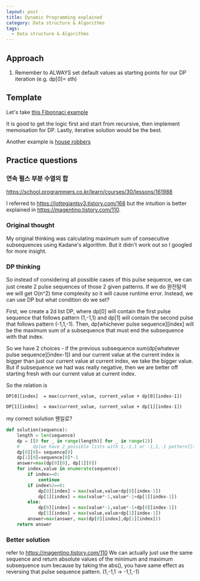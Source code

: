 ```yaml
---
layout: post
title: Dynamic Programming explained
category: Data structure & Algorithms
tags:
  - Data structure & Algorithms
---
```


## Approach
1) Remember to ALWAYS set default values as starting points
for our DP iteration (e.g. dp[0]= sth)

## Template
Let's take [this Fibonnaci example](https://leetcode.com/problems/fibonacci-number/solutions/215992/java-solutions/?orderBy=most_votes)

It is good to get the logic first and start from recursive,
then implement memoisation for DP. Lastly, iterative solution
would be the best.

Another example is [house robbers](https://leetcode.com/problems/house-robber/solutions/156523/from-good-to-great-how-to-approach-most-of-dp-problems/)

## Practice questions
### 연속 펄스 부분 수열의 합
https://school.programmers.co.kr/learn/courses/30/lessons/161988

I referred to https://lottegiantsv3.tistory.com/168 but the intuition is 
better explained in https://magentino.tistory.com/110.

### Original thought 
My original thinking was calculating maximum sum of consecutive subsequences
using Kadane's algorithm. But it didn't work out so I googled for more insight.

### DP thinking
So instead of considering all possible cases of this pulse sequence, we
can just create 2 pulse sequences of those 2 given patterns. If we do 
완전탐색 we will get O(n^2) time complexity so it will cause runtime error.
Instead, we can use DP but what condition do we set?

First, we create a 2d list DP, where dp[0] will contain the first pulse
sequence that follows pattern (1,-1,1) and dp[1] will contain the second
pulse that follows pattern (-1,1,-1). Then, dp[whichever pulse sequence][index] will be the maximum
sum of a subsequence that must end the subsequence with that index. 

So we have 2 choices - if the previous subsequence sum(dp[whatever pulse sequence][index-1]) and our current value
at the current index is bigger than just our current value at current index,
we take the bigger value. But if subsequence we had was really negative, then
we are better off starting fresh with our current value at current index.

So the relation is

`DP[0][index]  = max(current_value, current_value + dp[0][index-1])`

`DP[1][index]  = max(current_value, current_value + dp[1][index-1])`

my correct solution 웬일로?
`````python
def solution(sequence):
    length = len(sequence)
    dp = [[0 for _ in range(length)] for _ in range(2)]
    #     dp[we have 2 possible lists with 1,-1,1 or -1,1,-1 pattern][sum up till which index]
    dp[0][0]= sequence[0]
    dp[1][0]=sequence[0]*-1
    answer=max(dp[0][0], dp[1][0])
    for index,value in enumerate(sequence):
        if index==0:
            continue
        if index%2==0:
            dp[0][index] = max(value,value+dp[0][index-1])
            dp[1][index] = max(value*-1,value*-1+dp[1][index-1])
        else:
            dp[0][index] = max(value*-1,value*-1+dp[0][index-1])
            dp[1][index] = max(value,value+dp[1][index-1])
        answer=max(answer, max(dp[0][index],dp[1][index]))
    return answer
`````

### Better solution
refer to https://magentino.tistory.com/110
We can actually just use the same sequence and return absolute 
values of the minimum and maximum subsequence sum because by taking the
abs(), you have same effect as reversing that pulse sequence pattern. (1,-1,1 -> -1,1,-1)
